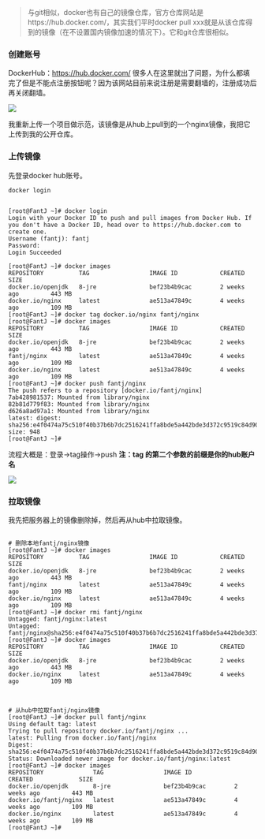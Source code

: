 >与git相似，docker也有自己的镜像仓库，官方仓库网站是https://hub.docker.com/，其实我们平时docker pull xxx就是从该仓库得到的镜像（在不设置国内镜像加速的情况下）。它和git仓库很相似。

### 创建账号
DockerHub：https://hub.docker.com/
很多人在这里就出了问题，为什么都填完了但是不能点注册按钮呢？因为该网站目前来说注册是需要翻墙的，注册成功后再关闭翻墙。

![](https://upload-images.jianshu.io/upload_images/5786888-f28388b432283eae.png?imageMogr2/auto-orient/strip%7CimageView2/2/w/1240)


我重新上传一个项目做示范，该镜像是从hub上pull到的一个nginx镜像，我把它上传到我的公开仓库。

### 上传镜像
先登录docker hub账号。
```shell
docker login


[root@FantJ ~]# docker login
Login with your Docker ID to push and pull images from Docker Hub. If you don't have a Docker ID, head over to https://hub.docker.com to create one.
Username (fantj): fantj
Password: 
Login Succeeded

```


```shell
[root@FantJ ~]# docker images
REPOSITORY          TAG                 IMAGE ID            CREATED             SIZE
docker.io/openjdk   8-jre               bef23b4b9cac        2 weeks ago         443 MB
docker.io/nginx     latest              ae513a47849c        4 weeks ago         109 MB
[root@FantJ ~]# docker tag docker.io/nginx fantj/nginx
[root@FantJ ~]# docker images
REPOSITORY          TAG                 IMAGE ID            CREATED             SIZE
docker.io/openjdk   8-jre               bef23b4b9cac        2 weeks ago         443 MB
fantj/nginx         latest              ae513a47849c        4 weeks ago         109 MB
docker.io/nginx     latest              ae513a47849c        4 weeks ago         109 MB
[root@FantJ ~]# docker push fantj/nginx
The push refers to a repository [docker.io/fantj/nginx]
7ab428981537: Mounted from library/nginx 
82b81d779f83: Mounted from library/nginx 
d626a8ad97a1: Mounted from library/nginx 
latest: digest: sha256:e4f0474a75c510f40b37b6b7dc2516241ffa8bde5a442bde3d372c9519c84d90 size: 948
[root@FantJ ~]# 

```

流程大概是：登录->tag操作->push
**注：tag 的第二个参数的前缀是你的hub账户名**

![](https://upload-images.jianshu.io/upload_images/5786888-b397584985a2728e.png?imageMogr2/auto-orient/strip%7CimageView2/2/w/1240)


### 拉取镜像
我先把服务器上的镜像删除掉，然后再从hub中拉取镜像。

``` shell

# 删除本地fantj/nginx镜像
[root@FantJ ~]# docker images
REPOSITORY          TAG                 IMAGE ID            CREATED             SIZE
docker.io/openjdk   8-jre               bef23b4b9cac        2 weeks ago         443 MB
fantj/nginx         latest              ae513a47849c        4 weeks ago         109 MB
docker.io/nginx     latest              ae513a47849c        4 weeks ago         109 MB
[root@FantJ ~]# docker rmi fantj/nginx 
Untagged: fantj/nginx:latest
Untagged: fantj/nginx@sha256:e4f0474a75c510f40b37b6b7dc2516241ffa8bde5a442bde3d372c9519c84d90
[root@FantJ ~]# docker images
REPOSITORY          TAG                 IMAGE ID            CREATED             SIZE
docker.io/openjdk   8-jre               bef23b4b9cac        2 weeks ago         443 MB
docker.io/nginx     latest              ae513a47849c        4 weeks ago         109 MB



# 从hub中拉取fantj/nginx镜像
[root@FantJ ~]# docker pull fantj/nginx
Using default tag: latest
Trying to pull repository docker.io/fantj/nginx ... 
latest: Pulling from docker.io/fantj/nginx
Digest: sha256:e4f0474a75c510f40b37b6b7dc2516241ffa8bde5a442bde3d372c9519c84d90
Status: Downloaded newer image for docker.io/fantj/nginx:latest
[root@FantJ ~]# docker images
REPOSITORY              TAG                 IMAGE ID            CREATED             SIZE
docker.io/openjdk       8-jre               bef23b4b9cac        2 weeks ago         443 MB
docker.io/fantj/nginx   latest              ae513a47849c        4 weeks ago         109 MB
docker.io/nginx         latest              ae513a47849c        4 weeks ago         109 MB
[root@FantJ ~]# 

```
